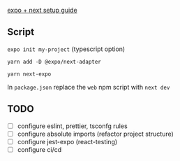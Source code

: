 [expo + next setup guide](https://docs.expo.io/versions/latest/guides/using-nextjs/)

## Script

`expo init my-project` (typescript option)

`yarn add -D @expo/next-adapter`

`yarn next-expo`

In `package.json` replace the `web` npm script with `next dev`

## TODO

- [ ] configure eslint, prettier, tsconfg rules
- [ ] configure absolute imports (refactor project structure)
- [ ] configure jest-expo (react-testing)
- [ ] configure ci/cd
